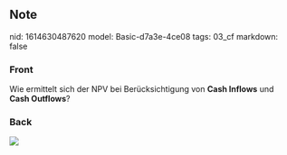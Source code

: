 ## Note
nid: 1614630487620
model: Basic-d7a3e-4ce08
tags: 03_cf
markdown: false

### Front
Wie ermittelt sich der NPV bei Berücksichtigung von <b>Cash Inflows</b> und <b>Cash Outflows</b>?

### Back
<img src="paste-2bd59882f595912830fd94b9d2d6e9f12b56fa1c.jpg">
